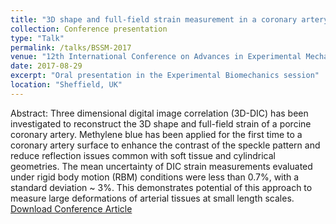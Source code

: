 ```yaml
---
title: "3D shape and full-field strain measurement in a coronary artery using 3D-DIC"
collection: Conference presentation
type: "Talk"
permalink: /talks/BSSM-2017
venue: "12th International Conference on Advances in Experimental Mechanics"
date: 2017-08-29
excerpt: "Oral presentation in the Experimental Biomechanics session"
location: "Sheffield, UK"
---
```


Abstract:
Three dimensional digital image correlation (3D-DIC) has been investigated to reconstruct the 3D shape and full-field strain of a porcine coronary artery. Methylene blue has been applied for the first time to a coronary artery surface to enhance the contrast of the speckle pattern and reduce reflection issues common with soft tissue and cylindrical geometries. The mean uncertainty of DIC strain measurements
evaluated under rigid body motion (RBM) conditions were less than 0.7%, with a standard deviation ~ 3%. This demonstrates potential of this approach to measure large deformations of arterial tissues at small length scales. [Download Conference Article](http://www.bssm.org/uploadeddocuments/Conf%202017/2017%20papers/18_Paolo_Ferraiuoli_formatted.pdf)
